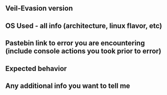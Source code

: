 ## Veil-Evasion version


## OS Used - all info (architecture, linux flavor, etc)


## Pastebin link to error you are encountering (include console actions you took prior to error)


## Expected behavior


## Any additional info you want to tell me
